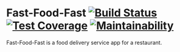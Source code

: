 # Fast-Food-Fast [![Build Status](https://travis-ci.org/joelethan/Fast-Food-Fast.svg?branch=api)](https://travis-ci.org/joelethan/Fast-Food-Fast) [![Test Coverage](https://api.codeclimate.com/v1/badges/a99a88d28ad37a79dbf6/test_coverage)](https://codeclimate.com/github/codeclimate/codeclimate/test_coverage) [![Maintainability](https://api.codeclimate.com/v1/badges/a99a88d28ad37a79dbf6/maintainability)](https://codeclimate.com/github/codeclimate/codeclimate/maintainability)
Fast-Food-Fast is a food delivery service app for a restaurant.
